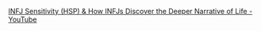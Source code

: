 [INFJ Sensitivity (HSP) & How INFJs Discover the Deeper Narrative of Life - YouTube](https://www.youtube.com/watch?v=QswoOI10otE)

